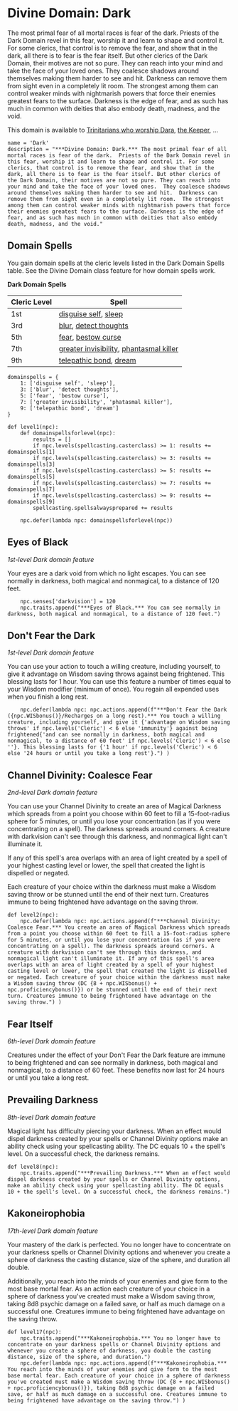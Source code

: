 # Divine Domain: Dark
The most primal fear of all mortal races is fear of the dark.  Priests of the Dark Domain revel in this fear, worship it and learn to shape and control it. For some clerics, that control is to remove the fear, and show that in the dark, all there is to fear is the fear itself. But other clerics of the Dark Domain, their motives are not so pure. They can reach into your mind and take the face of your loved ones.  They coalesce shadows around themselves making them harder to see and hit.  Darkness can remove them from sight even in a completely lit room.  The strongest among them can control weaker minds with nightmarish powers that force their enemies greatest fears to the surface. Darkness is the edge of fear, and as such has much in common with deities that also embody death, madness, and the void. 

This domain is available to [Trinitarians who worship Dara](../../Religions/Trinitarian.md#dara), [the Keeper](../../Religions/Pantheon/Keeper.md), ...

```
name = 'Dark'
description = "***Divine Domain: Dark.*** The most primal fear of all mortal races is fear of the dark.  Priests of the Dark Domain revel in this fear, worship it and learn to shape and control it. For some clerics, that control is to remove the fear, and show that in the dark, all there is to fear is the fear itself. But other clerics of the Dark Domain, their motives are not so pure. They can reach into your mind and take the face of your loved ones.  They coalesce shadows around themselves making them harder to see and hit.  Darkness can remove them from sight even in a completely lit room.  The strongest among them can control weaker minds with nightmarish powers that force their enemies greatest fears to the surface. Darkness is the edge of fear, and as such has much in common with deities that also embody death, madness, and the void."
```

## Domain Spells
You gain domain spells at the cleric levels listed in the Dark Domain Spells table. See the Divine Domain class feature for how domain spells work.

**Dark Domain Spells**

Cleric Level | Spell
------------ | ----
1st	| [disguise self](../../Magic/Spells/disguise-self.md), [sleep](../../Magic/Spells/sleep.md)
3rd	| [blur](../../Magic/Spells/blur.md), [detect thoughts](../../Magic/Spells/detect-thoughts.md)
5th	| [fear](../../Magic/Spells/fear.md), [bestow curse](../../Magic/Spells/bestow-curse.md)
7th	| [greater invisibility](../../Magic/Spells/greater-invisibility.md), [phantasmal killer](../../Magic/Spells/phantasmal-killer.md)
9th	| [telepathic bond](../../Magic/Spells/rarys-telepathic-bond.md), [dream](../../Magic/Spells/dream.md)

```
domainspells = {
    1: ['disguise self', 'sleep'],
    3: ['blur', 'detect thoughts'],
    5: ['fear', 'bestow curse'],
    7: ['greater invisibility', 'phatasmal killer'],
    9: ['telepathic bond', 'dream']
}

def level1(npc):
    def domainspellsforlevel(npc):
        results = []
        if npc.levels(spellcasting.casterclass) >= 1: results += domainspells[1]
        if npc.levels(spellcasting.casterclass) >= 3: results += domainspells[3]
        if npc.levels(spellcasting.casterclass) >= 5: results += domainspells[5]
        if npc.levels(spellcasting.casterclass) >= 7: results += domainspells[7]
        if npc.levels(spellcasting.casterclass) >= 9: results += domainspells[9]
        spellcasting.spellsalwaysprepared += results

    npc.defer(lambda npc: domainspellsforlevel(npc))
```


## Eyes of Black
*1st-level Dark domain feature*

Your eyes are a dark void from which no light escapes.  You can see normally in darkness, both magical and nonmagical, to a distance of 120 feet.

```
    npc.senses['darkvision'] = 120
    npc.traits.append("***Eyes of Black.*** You can see normally in darkness, both magical and nonmagical, to a distance of 120 feet.")
```

## Don't Fear the Dark
*1st-level Dark domain feature*

You can use your action to touch a willing creature, including yourself, to give it advantage on Wisdom saving throws against being frightened. This blessing lasts for 1 hour.  You can use this feature a number of times equal to your Wisdom modifier (minimum of once). You regain all expended uses when you finish a long rest.

```
    npc.defer(lambda npc: npc.actions.append(f"***Don't Fear the Dark ({npc.WISbonus()}/Recharges on a long rest).*** You touch a willing creature, including yourself, and give it {'advantage on Wisdom saving throws' if npc.levels('Cleric') < 6 else 'immunity'} against being frightened{'and can see normally in darkness, both magical and nonmagical, to a distance of 60 feet' if npc.levels('Cleric') < 6 else ''}. This blessing lasts for {'1 hour' if npc.levels('Cleric') < 6 else '24 hours or until you take a long rest'}.") )
```

## Channel Divinity: Coalesce Fear
*2nd-level Dark domain feature*

You can use your Channel Divinity to create an area of Magical Darkness which spreads from a point you choose within 60 feet to fill a 15-foot-radius sphere for 5 minutes, or until you lose your concentration (as if you were concentrating on a spell). The darkness spreads around corners. A creature with darkvision can't see through this darkness, and nonmagical light can't illuminate it.  

If any of this spell's area overlaps with an area of light created by a spell of your highest casting level or lower, the spell that created the light is dispelled or negated.

Each creature of your choice within the darkness must make a Wisdom saving throw or be stunned until the end of their next turn. Creatures immune to being frightened have advantage on the saving throw.

```
def level2(npc):
    npc.defer(lambda npc: npc.actions.append(f"***Channel Divinity: Coalesce Fear.*** You create an area of Magical Darkness which spreads from a point you choose within 60 feet to fill a 15-foot-radius sphere for 5 minutes, or until you lose your concentration (as if you were concentrating on a spell). The darkness spreads around corners. A creature with darkvision can't see through this darkness, and nonmagical light can't illuminate it. If any of this spell's area overlaps with an area of light created by a spell of your highest casting level or lower, the spell that created the light is dispelled or negated. Each creature of your choice within the darkness must make a Wisdom saving throw (DC {8 + npc.WISbonus() + npc.proficiencybonus()}) or be stunned until the end of their next turn. Creatures immune to being frightened have advantage on the saving throw.") )
```

## Fear Itself
*6th-level Dark domain feature*

Creatures under the effect of your Don't Fear the Dark feature are immune to being frightened and can see normally in darkness, both magical and nonmagical, to a distance of 60 feet. These benefits now last for 24 hours or until you take a long rest.

## Prevailing Darkness
*8th-level Dark domain feature*

Magical light has difficulty piercing your darkness.  When an effect would dispel darkness created by your spells or Channel Divinity options make an ability check using your spellcasting ability. The DC equals 10 + the spell's level. On a successful check, the darkness remains.

```
def level8(npc):
    npc.traits.append("***Prevailing Darkness.*** When an effect would dispel darkness created by your spells or Channel Divinity options, make an ability check using your spellcasting ability. The DC equals 10 + the spell's level. On a successful check, the darkness remains.")
```

## Kakoneirophobia
*17th-level Dark domain feature*

Your mastery of the dark is perfected.  You no longer have to concentrate on your darkness spells or Channel Divinity options and whenever you create a sphere of darkness the casting distance, size of the sphere, and duration all double.

Additionally, you reach into the minds of your enemies and give form to the most base mortal fear.  As an action each creature of your choice in a sphere of darkness you've created must make a Wisdom saving throw, taking 8d8 psychic damage on a failed save, or half as much damage on a successful one. Creatures immune to being frightened have advantage on the saving throw.

```
def level17(npc):
    npc.traits.append("***Kakoneirophobia.*** You no longer have to concentrate on your darkness spells or Channel Divinity options and whenever you create a sphere of darkness, you double the casting distance, size of the sphere, and duration.")
    npc.defer(lambda npc: npc.actions.append(f"***Kakoneirophobia.*** You reach into the minds of your enemies and give form to the most base mortal fear. Each creature of your choice in a sphere of darkness you've created must make a Wisdom saving throw (DC {8 + npc.WISbonus() + npc.proficiencybonus()}), taking 8d8 psychic damage on a failed save, or half as much damage on a successful one. Creatures immune to being frightened have advantage on the saving throw.") )
```
